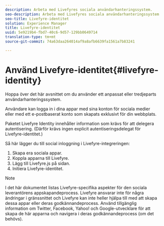 ```yaml
---
description: Arbeta med Livefyres sociala användarhanteringssystem.
seo-description: Arbeta med Livefyres sociala användarhanteringssystem.
seo-title: Livefyre-identitet
solution: Experience Manager
title: Livefyre-identitet
uuid: 5e9219b4-fbd7-40c6-9d57-129bb0649714
translation-type: tm+mt
source-git-commit: 74a63daa264014af9a8afb6639fa1561a7b83241

---
```



# Använd Livefyre-identitet{#livefyre-identity}

Hoppa över det här avsnittet om du använder ett anpassat eller tredjeparts användarhanteringssystem.

Användare kan logga in i dina appar med sina konton för sociala medier eller med ett e-postbaserat konto som skapats exklusivt för din webbplats.

Paketet Livefyre Identity innehåller information som krävs för att delegera autentisering. (Därför krävs ingen explicit autentiseringsdelegat för Livefyre-identitet.)

Så här lägger du till social inloggning i Livefyre-integreringen:

1. Skapa era sociala appar.
1. Koppla apparna till Livefyre.
1. Lägg till Livefyre.js på sidan.
1. Initiera Livefyre-identitet.

>[!NOTE]
>
>I det här dokumentet listas Livefyre-specifika aspekter för den sociala leverantörens appskapandeprocess. Livefyre ansvarar inte för några ändringar i gränssnittet och Livefyre kan inte heller hjälpa till med att skapa dessa appar eller deras godkännandeprocess. Använd tillgänglig information om Twitter, Facebook, Yahoo! och Google-utvecklare för att skapa de här apparna och navigera i deras godkännandeprocess (om det behövs).

